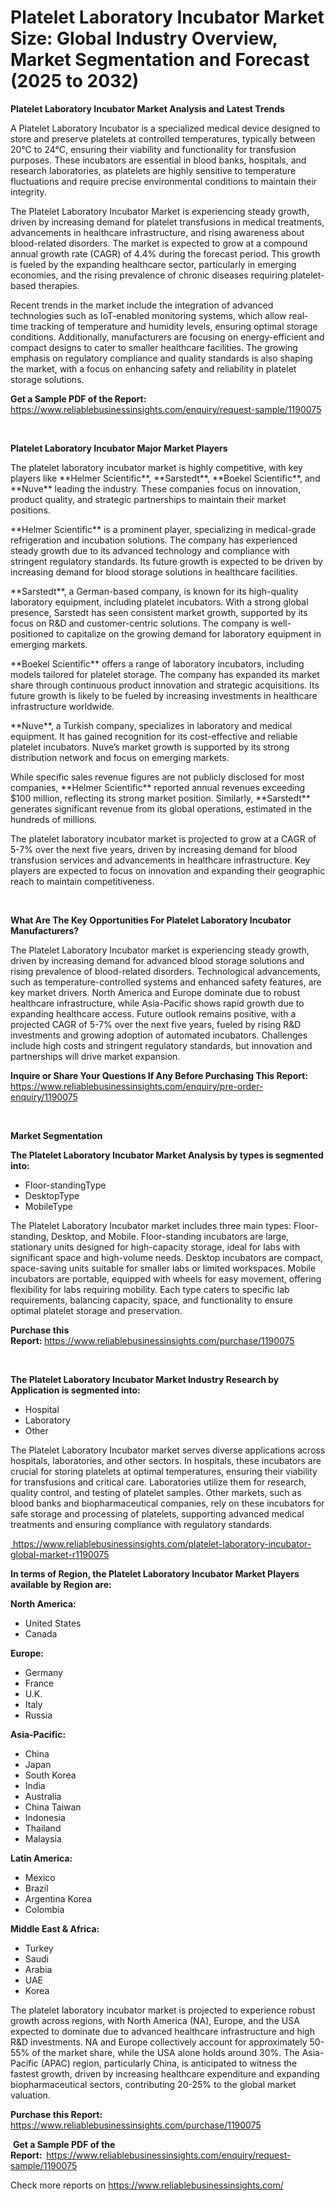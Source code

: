 <p><h1>Platelet Laboratory Incubator Market Size: Global Industry Overview, Market Segmentation and Forecast (2025 to 2032)</h1></p><p><strong>Platelet Laboratory Incubator Market Analysis and Latest Trends</strong></p>
<p><p>A Platelet Laboratory Incubator is a specialized medical device designed to store and preserve platelets at controlled temperatures, typically between 20°C to 24°C, ensuring their viability and functionality for transfusion purposes. These incubators are essential in blood banks, hospitals, and research laboratories, as platelets are highly sensitive to temperature fluctuations and require precise environmental conditions to maintain their integrity.</p><p>The Platelet Laboratory Incubator Market is experiencing steady growth, driven by increasing demand for platelet transfusions in medical treatments, advancements in healthcare infrastructure, and rising awareness about blood-related disorders. The market is expected to grow at a compound annual growth rate (CAGR) of 4.4% during the forecast period. This growth is fueled by the expanding healthcare sector, particularly in emerging economies, and the rising prevalence of chronic diseases requiring platelet-based therapies.</p><p>Recent trends in the market include the integration of advanced technologies such as IoT-enabled monitoring systems, which allow real-time tracking of temperature and humidity levels, ensuring optimal storage conditions. Additionally, manufacturers are focusing on energy-efficient and compact designs to cater to smaller healthcare facilities. The growing emphasis on regulatory compliance and quality standards is also shaping the market, with a focus on enhancing safety and reliability in platelet storage solutions.</p></p>
<p><strong>Get a Sample PDF of the Report:&nbsp;</strong> <a href="https://www.reliablebusinessinsights.com/enquiry/request-sample/1190075?utm_campaign=39&utm_medium=2&utm_source=Github&utm_content=ia&utm_term=21012025&utm_id=platelet-laboratory-incubator">https://www.reliablebusinessinsights.com/enquiry/request-sample/1190075</a></p>
<p>&nbsp;</p>
<p><strong>Platelet Laboratory Incubator Major Market Players</strong></p>
<p><p>The platelet laboratory incubator market is highly competitive, with key players like **Helmer Scientific**, **Sarstedt**, **Boekel Scientific**, and **Nuve** leading the industry. These companies focus on innovation, product quality, and strategic partnerships to maintain their market positions.</p><p>**Helmer Scientific** is a prominent player, specializing in medical-grade refrigeration and incubation solutions. The company has experienced steady growth due to its advanced technology and compliance with stringent regulatory standards. Its future growth is expected to be driven by increasing demand for blood storage solutions in healthcare facilities.</p><p>**Sarstedt**, a German-based company, is known for its high-quality laboratory equipment, including platelet incubators. With a strong global presence, Sarstedt has seen consistent market growth, supported by its focus on R&D and customer-centric solutions. The company is well-positioned to capitalize on the growing demand for laboratory equipment in emerging markets.</p><p>**Boekel Scientific** offers a range of laboratory incubators, including models tailored for platelet storage. The company has expanded its market share through continuous product innovation and strategic acquisitions. Its future growth is likely to be fueled by increasing investments in healthcare infrastructure worldwide.</p><p>**Nuve**, a Turkish company, specializes in laboratory and medical equipment. It has gained recognition for its cost-effective and reliable platelet incubators. Nuve’s market growth is supported by its strong distribution network and focus on emerging markets.</p><p>While specific sales revenue figures are not publicly disclosed for most companies, **Helmer Scientific** reported annual revenues exceeding $100 million, reflecting its strong market position. Similarly, **Sarstedt** generates significant revenue from its global operations, estimated in the hundreds of millions.</p><p>The platelet laboratory incubator market is projected to grow at a CAGR of 5-7% over the next five years, driven by increasing demand for blood transfusion services and advancements in healthcare infrastructure. Key players are expected to focus on innovation and expanding their geographic reach to maintain competitiveness.</p></p>
<p>&nbsp;</p>
<p><strong>What Are The Key Opportunities For Platelet Laboratory Incubator Manufacturers?</strong></p>
<p><p>The Platelet Laboratory Incubator market is experiencing steady growth, driven by increasing demand for advanced blood storage solutions and rising prevalence of blood-related disorders. Technological advancements, such as temperature-controlled systems and enhanced safety features, are key market drivers. North America and Europe dominate due to robust healthcare infrastructure, while Asia-Pacific shows rapid growth due to expanding healthcare access. Future outlook remains positive, with a projected CAGR of 5-7% over the next five years, fueled by rising R&D investments and growing adoption of automated incubators. Challenges include high costs and stringent regulatory standards, but innovation and partnerships will drive market expansion.</p></p>
<p><strong>Inquire or Share Your Questions If Any Before Purchasing This Report:</strong> <a href="https://www.reliablebusinessinsights.com/enquiry/pre-order-enquiry/1190075?utm_campaign=39&utm_medium=2&utm_source=Github&utm_content=ia&utm_term=21012025&utm_id=platelet-laboratory-incubator">https://www.reliablebusinessinsights.com/enquiry/pre-order-enquiry/1190075</a></p>
<p>&nbsp;</p>
<p><strong>Market Segmentation</strong></p>
<p><strong>The Platelet Laboratory Incubator Market Analysis by types is segmented into:</strong></p>
<p><ul><li>Floor-standingType</li><li>DesktopType</li><li>MobileType</li></ul></p>
<p><p>The Platelet Laboratory Incubator market includes three main types: Floor-standing, Desktop, and Mobile. Floor-standing incubators are large, stationary units designed for high-capacity storage, ideal for labs with significant space and high-volume needs. Desktop incubators are compact, space-saving units suitable for smaller labs or limited workspaces. Mobile incubators are portable, equipped with wheels for easy movement, offering flexibility for labs requiring mobility. Each type caters to specific lab requirements, balancing capacity, space, and functionality to ensure optimal platelet storage and preservation.</p></p>
<p><strong>Purchase this Report:&nbsp;</strong><a href="https://www.reliablebusinessinsights.com/purchase/1190075?utm_campaign=39&utm_medium=2&utm_source=Github&utm_content=ia&utm_term=21012025&utm_id=platelet-laboratory-incubator">https://www.reliablebusinessinsights.com/purchase/1190075</a></p>
<p>&nbsp;</p>
<p><strong>The Platelet Laboratory Incubator Market Industry Research by Application is segmented into:</strong></p>
<p><ul><li>Hospital</li><li>Laboratory</li><li>Other</li></ul></p>
<p><p>The Platelet Laboratory Incubator market serves diverse applications across hospitals, laboratories, and other sectors. In hospitals, these incubators are crucial for storing platelets at optimal temperatures, ensuring their viability for transfusions and critical care. Laboratories utilize them for research, quality control, and testing of platelet samples. Other markets, such as blood banks and biopharmaceutical companies, rely on these incubators for safe storage and processing of platelets, supporting advanced medical treatments and ensuring compliance with regulatory standards.</p></p>
<p><a href="https://www.reliablebusinessinsights.com/platelet-laboratory-incubator-global-market-r1190075?utm_campaign=39&utm_medium=2&utm_source=Github&utm_content=ia&utm_term=21012025&utm_id=platelet-laboratory-incubator">&nbsp;https://www.reliablebusinessinsights.com/platelet-laboratory-incubator-global-market-r1190075</a></p>
<p><strong>In terms of Region, the Platelet Laboratory Incubator Market Players available by Region are:</strong></p>
<p>
    <p> <strong> North America: </strong>
        <ul>
            <li>United States</li>
            <li>Canada</li>
        </ul>
        </p> 
    <p> <strong> Europe: </strong>
        <ul>
            <li>Germany</li>
            <li>France</li>
            <li>U.K.</li>
            <li>Italy</li>
            <li>Russia</li>
        </ul>
        </p> 
    <p> <strong> Asia-Pacific: </strong>
        <ul>
            <li>China</li>
            <li>Japan</li>
            <li>South Korea</li>
            <li>India</li>
            <li>Australia</li>
            <li>China Taiwan</li>
            <li>Indonesia</li>
            <li>Thailand</li>
            <li>Malaysia</li>
        </ul>
        </p> 
    <p> <strong> Latin America: </strong>
        <ul>
            <li>Mexico</li>
            <li>Brazil</li>
            <li>Argentina Korea</li>
            <li>Colombia</li>
        </ul>
        </p> 
    <p> <strong> Middle East & Africa: </strong>
        <ul>
            <li>Turkey</li>
            <li>Saudi</li>
            <li>Arabia</li>
            <li>UAE</li>
            <li>Korea</li>
        </ul>
    </p>
    </p>
<p><p>The platelet laboratory incubator market is projected to experience robust growth across regions, with North America (NA), Europe, and the USA expected to dominate due to advanced healthcare infrastructure and high R&D investments. NA and Europe collectively account for approximately 50-55% of the market share, while the USA alone holds around 30%. The Asia-Pacific (APAC) region, particularly China, is anticipated to witness the fastest growth, driven by increasing healthcare expenditure and expanding biopharmaceutical sectors, contributing 20-25% to the global market valuation.</p></p>
<p><strong>Purchase this Report: </strong><a href="https://www.reliablebusinessinsights.com/purchase/1190075?utm_campaign=39&utm_medium=2&utm_source=Github&utm_content=ia&utm_term=21012025&utm_id=platelet-laboratory-incubator">https://www.reliablebusinessinsights.com/purchase/1190075</a></p>
<p>&nbsp;<strong>Get a Sample PDF of the Report:&nbsp;&nbsp;</strong><a href="https://www.reliablebusinessinsights.com/enquiry/request-sample/1190075?utm_campaign=39&utm_medium=2&utm_source=Github&utm_content=ia&utm_term=21012025&utm_id=platelet-laboratory-incubator">https://www.reliablebusinessinsights.com/enquiry/request-sample/1190075</a></p>
<p><strong></strong></p>
<p>Check more reports on <a href="https://www.reliablebusinessinsights.com/?utm_campaign=39&utm_medium=2&utm_source=Github&utm_content=ia&utm_term=21012025&utm_id=platelet-laboratory-incubator">https://www.reliablebusinessinsights.com/</a></p>